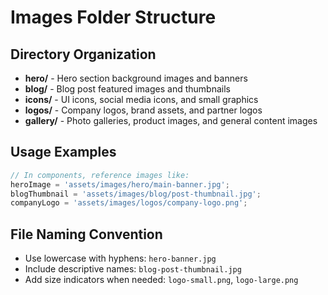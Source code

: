 # Images Folder Structure

## Directory Organization

- **hero/** - Hero section background images and banners
- **blog/** - Blog post featured images and thumbnails
- **icons/** - UI icons, social media icons, and small graphics
- **logos/** - Company logos, brand assets, and partner logos
- **gallery/** - Photo galleries, product images, and general content images

## Usage Examples

```typescript
// In components, reference images like:
heroImage = 'assets/images/hero/main-banner.jpg';
blogThumbnail = 'assets/images/blog/post-thumbnail.jpg';
companyLogo = 'assets/images/logos/company-logo.png';
```

## File Naming Convention

- Use lowercase with hyphens: `hero-banner.jpg`
- Include descriptive names: `blog-post-thumbnail.jpg`
- Add size indicators when needed: `logo-small.png`, `logo-large.png`
